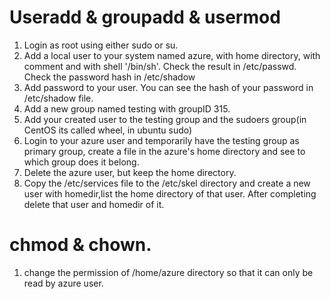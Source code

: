 # Useradd & groupadd & usermod
1. Login as root using either sudo or su. 
2. Add a local user to your system named azure, with home directory, with comment and with shell '/bin/sh'.
Check the result in /etc/passwd. Check the password hash in /etc/shadow
3. Add password to your user. You can see the hash of your password in /etc/shadow file.
4. Add a new group named testing with groupID 315.
5. Add your created user to the testing group and the sudoers group(in CentOS its called wheel, in ubuntu sudo)
6. Login to your azure user and temporarily have the testing group as primary group, create a file in the azure's home directory and see to which group does it belong.
7. Delete the azure user, but keep the home directory.
8. Copy the /etc/services file to the /etc/skel directory and create a new user with homedir,list the home directory of that user. After completing delete that user and homedir of it.

# chmod & chown. 
1. change the permission of /home/azure directory so that it can only be read by azure user.  
